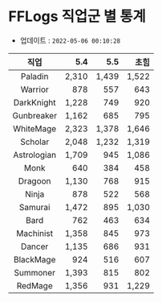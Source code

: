 # FFLogs 직업군 별 통계

- 업데이트 : `2022-05-06 00:10:28`

|직업|5.4|5.5|초힘|
|:-:|-:|-:|-:|
|Paladin|2,310|1,439|1,522|
|Warrior|878|557|643|
|DarkKnight|1,228|749|920|
|Gunbreaker|1,162|685|795|
|WhiteMage|2,323|1,378|1,646|
|Scholar|2,048|1,232|1,319|
|Astrologian|1,709|945|1,086|
|Monk|640|384|458|
|Dragoon|1,130|768|915|
|Ninja|878|522|568|
|Samurai|1,472|895|1,030|
|Bard|762|463|634|
|Machinist|1,358|845|973|
|Dancer|1,135|686|931|
|BlackMage|924|516|607|
|Summoner|1,393|815|802|
|RedMage|1,356|931|1,229|
